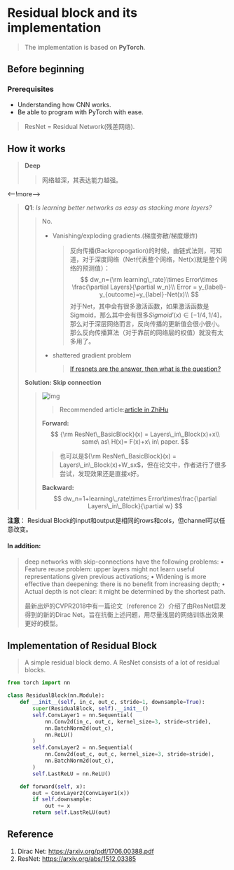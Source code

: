 # Residual block and its implementation

> The implementation is based on **PyTorch**.

## Before beginning

### Prerequisites

- Understanding how CNN works.
- Be able to program with PyTorch with ease.

> ResNet = Residual Network(残差网络).

## How it works

> **Deep**
>
> > 网络越深，其表达能力越强。

<--!more-->

> **Q1**: *Is learning better networks as easy as stacking more layers?*
>
> > No. 
> >
> > - Vanishing/exploding gradients.(梯度弥散/梯度爆炸)
> >
> >   > 反向传播(Backpropogation)的时候，由链式法则，可知道，对于深度网络（Net代表整个网络，Net(x)就是整个网络的预测值）：
> >   > $$
> >   > dw_n={\rm learning\_rate}\times Error\times \frac{\partial Layers}{\partial w_n}\\
> >   > Error = y_{label}-y_{outcome}=y_{label}-Net(x)\\
> >   > $$
> >   > 对于Net，其中会有很多激活函数，如果激活函数是Sigmoid，那么其中会有很多$Sigmoid'(x)\in[-1/4,1/4]$，那么对于深层网络而言，反向传播的更新值会很小很小。那么反向传播算法（对于靠前的网络层的权值）就没有太多用了。
> >
> > - shattered gradient problem
> >
> >   >  [If resnets are the answer, then what is the question?](http://link.zhihu.com/?target=https%3A//arxiv.org/abs/1702.08591) 
>
> **Solution: Skip connection**
>
> > ![img](https://s1.ax1x.com/2018/11/22/FPOMuQ.png)
> >
> > > Recommended article:[article in ZhiHu](https://zhuanlan.zhihu.com/p/28124810)
> >
> > **Forward:**
> > $$
> > {\rm ResNet\_BasicBlock}(x) = Layers\_in\_Block(x)+x\\
> > same\ as\ H(x)= F(x)+x\ in\ paper.
> > $$
> >
> > > 也可以是${\rm ResNet\_BasicBlock}(x) = Layers\_in\_Block(x)+W_sx$，但在论文中，作者进行了很多尝试，发现效果还是直接x好。
> >
> > **Backward:**
> > $$
> > dw_n=1+learning\_rate\times Error\times\frac{\partial Layers\_in\_Block}{\partial w}
> > $$
> >

**注意**： Residual Block的input和output是相同的rows和cols，但channel可以任意改变。

#### In addition:

> deep networks with skip-connections have the following problems:
> • Feature reuse problem: upper layers might not learn useful representations given previous activations;
> • Widening is more effective than deepening: there is no benefit from increasing depth;
> • Actual depth is not clear: it might be determined by the shortest path.
>
> 最新出炉的CVPR2018中有一篇论文（reference 2）介绍了由ResNet启发得到的新的Dirac Net。旨在抗衡上述问题，用尽量浅层的网络训练出效果更好的模型。

## Implementation of Residual Block

> A simple residual block demo. A ResNet consists of a lot of residual blocks.

```python
from torch import nn

class ResidualBlock(nn.Module):
    def __init__(self, in_c, out_c, stride=1, downsample=True):
        super(ResidualBlock, self).__init__()
        self.ConvLayer1 = nn.Sequential(
	        nn.Conv2d(in_c, out_c, kernel_size=3, stride=stride),
			nn.BatchNorm2d(out_c),
            nn.ReLU()
        )
        self.ConvLayer2 = nn.Sequential(
        	nn.Conv2d(out_c, out_c, kernel_size=3, stride=stride),
			nn.BatchNorm2d(out_c),
        )
        self.LastReLU = nn.ReLU()

    def forward(self, x):
        out = ConvLayer2(ConvLayer1(x))
        if self.downsample:
            out += x
        return self.LastReLU(out)
```

## Reference

1. Dirac Net: https://arxiv.org/pdf/1706.00388.pdf
2. ResNet: https://arxiv.org/abs/1512.03385

